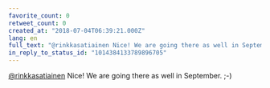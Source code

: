 ```yaml
---
favorite_count: 0
retweet_count: 0
created_at: "2018-07-04T06:39:21.000Z"
lang: en
full_text: "@rinkkasatiainen Nice! We are going there as well in September. ;-)"
in_reply_to_status_id: "1014384133789896705"
---
```


[@rinkkasatiainen](https://twitter.com/rinkkasatiainen) Nice! We are going there
as well in September. ;-)
